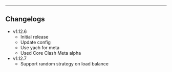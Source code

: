 ---
## Changelogs
  - v1.12.6
    - Initial release
    - Update config
    - Use yach for meta
    - Used Core Clash Meta alpha
  - v1.12.7
    - Support random strategy on load balance 
